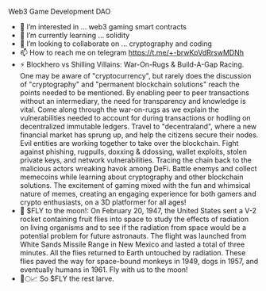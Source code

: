 Web3 Game Development DAO
- 👀 I’m interested in ... web3 gaming smart contracts
- 🌱 I’m currently learning ... solidity
- 💞️ I’m looking to collaborate on ... cryptography and coding
- 📫 How to reach me on telegram https://t.me/+-brwKpVdRrswMDNh
- ⚡ Blockhero vs Shilling Villains: War-On-Rugs & Build-A-Gap Racing. One may be aware of "cryptocurrency", but rarely does the discussion of "cryptography" and "permanent blockchain solutions" reach the points needed to be mentioned. By enabling peer to peer transactions without an intermediary, the need for transparency and knowledge is vital. Come along through the war-on-rugs as we explain the vulnerabilities needed to account for during transactions or hodling on decentralized immutable ledgers. Travel to "decentraland", where a new financial market has sprung up, and help the citizens secure their nodes. Evil entities are working together to take over the blockchain. Fight against phishing, rugpulls, doxxing & ddossing, wallet exploits, stolen private keys, and network vulnerabilities. Tracing the chain back to the malicious actors wreaking havok among DeFi. Battle enemys and collect memecoins while learning about cryptography and other blockchain solutions. The excitement of gaming mixed with the fun and whimsical nature of memes, creating an engaging experience for both gamers and crypto enthusiasts, on a 3D platformer for all ages!  
- 🦋 $FLY to the moon!: On February 20, 1947, the United States sent a V-2 rocket containing fruit flies into space to study the effects of radiation on living organisms and to see if the radiation from space would be a potential problem for future astronauts. The flight was launched from White Sands Missile Range in New Mexico and lasted a total of three minutes. All the flies returned to Earth untouched by radiation. These flies paved the way for space-bound monkeys in 1949, dogs in 1957, and eventually humans in 1961. Fly with us to the moon!
- 🚀🌕📈 So $FLY the rest larve.
<!---
War-on-Rugs/War-on-Rugs is a ✨ special ✨ repository because its `README.md` (this file) appears on your GitHub profile.
You can click the Preview link to take a look at your changes.
--->

